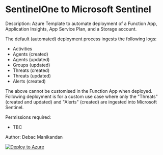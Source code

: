 # SentinelOne to Microsoft Sentinel

Description: Azure Template to automate deployment of a Function App, Application Insights, App Service Plan, and a Storage account.

The default (automated) deployment process ingests the following logs:

- Activities
- Agents (created)
- Agents (updated)
- Groups (updated)
- Threats (created)
- Threats (updated)
- Alerts (created)

The above cannot be customised in the Function App when deployed. </br>
Following deployment is for a custom use case where only the "Threats" (created and updated) and "Alerts" (created) are ingested into Microsoft Sentinel.


Permissions required:
- TBC

Author: Debac Manikandan

[![Deploy to Azure](https://aka.ms/deploytoazurebutton)](https://portal.azure.com/#create/Microsoft.Template/uri/https%3A%2F%2Fraw.githubusercontent.com%2Fdark-binary%2FMicrosoftSentinel%2Fmain%2FDataConnectorDeployment%2FSentinelOne%2Ftemplate.json)
